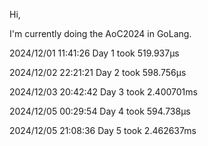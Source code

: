 Hi,

I'm currently doing the AoC2024 in GoLang.

2024/12/01 11:41:26 Day 1 took 519.937µs

2024/12/02 22:21:21 Day 2 took 598.756µs

2024/12/03 20:42:42 Day 3 took 2.400701ms

2024/12/05 00:29:54 Day 4 took 594.738µs

2024/12/05 21:08:36 Day 5 took 2.462637ms
